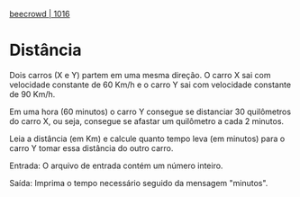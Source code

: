 [beecrowd | 1016](https://www.beecrowd.com.br/judge/pt/problems/view/1016)

# Distância

Dois carros (X e Y) partem em uma mesma direção. O carro X sai com velocidade constante de 60 Km/h e o carro Y sai com velocidade constante de 90 Km/h.

Em uma hora (60 minutos) o carro Y consegue se distanciar 30 quilômetros do carro X, ou seja, consegue se afastar um quilômetro a cada 2 minutos.

Leia a distância (em Km) e calcule quanto tempo leva (em minutos) para o carro Y tomar essa distância do outro carro.

Entrada: O arquivo de entrada contém um número inteiro.

Saída: Imprima o tempo necessário seguido da mensagem "minutos".